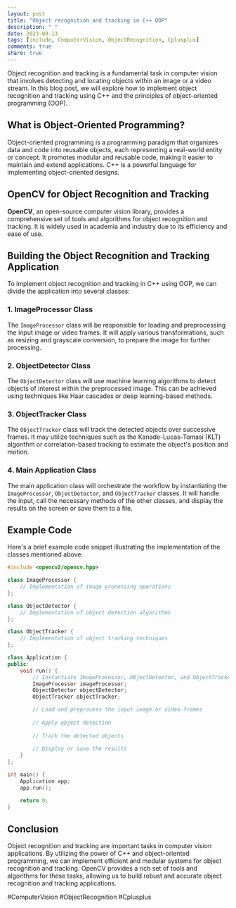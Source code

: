 ```yaml
---
layout: post
title: "Object recognition and tracking in C++ OOP"
description: " "
date: 2023-09-13
tags: [include, ComputerVision, ObjectRecognition, Cplusplus]
comments: true
share: true
---
```


Object recognition and tracking is a fundamental task in computer vision that involves detecting and locating objects within an image or a video stream. In this blog post, we will explore how to implement object recognition and tracking using C++ and the principles of object-oriented programming (OOP).

## What is Object-Oriented Programming?

Object-oriented programming is a programming paradigm that organizes data and code into reusable objects, each representing a real-world entity or concept. It promotes modular and reusable code, making it easier to maintain and extend applications. C++ is a powerful language for implementing object-oriented designs.

## OpenCV for Object Recognition and Tracking

**OpenCV**, an open-source computer vision library, provides a comprehensive set of tools and algorithms for object recognition and tracking. It is widely used in academia and industry due to its efficiency and ease of use.

## Building the Object Recognition and Tracking Application

To implement object recognition and tracking in C++ using OOP, we can divide the application into several classes:

### 1. ImageProcessor Class

The `ImageProcessor` class will be responsible for loading and preprocessing the input image or video frames. It will apply various transformations, such as resizing and grayscale conversion, to prepare the image for further processing.

### 2. ObjectDetector Class

The `ObjectDetector` class will use machine learning algorithms to detect objects of interest within the preprocessed image. This can be achieved using techniques like Haar cascades or deep learning-based methods.

### 3. ObjectTracker Class

The `ObjectTracker` class will track the detected objects over successive frames. It may utilize techniques such as the Kanade-Lucas-Tomasi (KLT) algorithm or correlation-based tracking to estimate the object's position and motion.

### 4. Main Application Class

The main application class will orchestrate the workflow by instantiating the `ImageProcessor`, `ObjectDetector`, and `ObjectTracker` classes. It will handle the input, call the necessary methods of the other classes, and display the results on the screen or save them to a file.

## Example Code

Here's a brief example code snippet illustrating the implementation of the classes mentioned above:

```cpp
#include <opencv2/opencv.hpp>

class ImageProcessor {
    // Implementation of image processing operations
};

class ObjectDetector {
    // Implementation of object detection algorithms
};

class ObjectTracker {
    // Implementation of object tracking techniques
};

class Application {
public:
    void run() {
        // Instantiate ImageProcessor, ObjectDetector, and ObjectTracker
        ImageProcessor imageProcessor;
        ObjectDetector objectDetector;
        ObjectTracker objectTracker;

        // Load and preprocess the input image or video frames
        
        // Apply object detection
        
        // Track the detected objects
        
        // Display or save the results
    }
};

int main() {
    Application app;
    app.run();

    return 0;
}
```

## Conclusion

Object recognition and tracking are important tasks in computer vision applications. By utilizing the power of C++ and object-oriented programming, we can implement efficient and modular systems for object recognition and tracking. OpenCV provides a rich set of tools and algorithms for these tasks, allowing us to build robust and accurate object recognition and tracking applications.

#ComputerVision #ObjectRecognition #Cplusplus